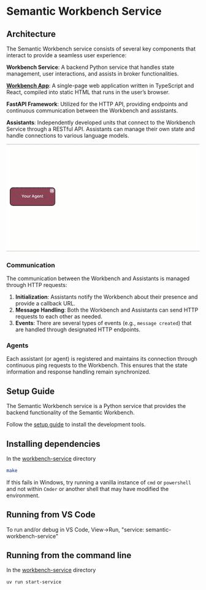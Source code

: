 # Semantic Workbench Service

## Architecture

The Semantic Workbench service consists of several key components that interact to provide a seamless user experience:

**Workbench Service**: A backend Python service that handles state management, user interactions, and assists in broker functionalities.

[**Workbench App**](../workbench-app): A single-page web application written in TypeScript and React, compiled into static HTML that runs in the user’s browser.

**FastAPI Framework**: Utilized for the HTTP API, providing endpoints and continuous communication between the Workbench and assistants.

**Assistants**: Independently developed units that connect to the Workbench Service through a RESTful API. Assistants can manage their own state and handle connections to various language models.

![Architecture Diagram](../docs/images/architecture-animation.gif)

### Communication

The communication between the Workbench and Assistants is managed through HTTP requests:

1. **Initialization**: Assistants notify the Workbench about their presence and provide a callback URL.
2. **Message Handling**: Both the Workbench and Assistants can send HTTP requests to each other as needed.
3. **Events**: There are several types of events (e.g., `message created`) that are handled through designated HTTP endpoints.

### Agents

Each assistant (or agent) is registered and maintains its connection through continuous ping requests to the Workbench. This ensures that the state information and response handling remain synchronized.

## Setup Guide

The Semantic Workbench service is a Python service that provides the backend functionality of the Semantic Workbench.

Follow the [setup guide](../docs/SETUP_DEV_ENVIRONMENT.md) to install the development tools.

## Installing dependencies

In the [workbench-service](./) directory

```sh
make
```

If this fails in Windows, try running a vanilla instance of `cmd` or `powershell` and not within `Cmder` or another shell that may have modified the environment.

## Running from VS Code

To run and/or debug in VS Code, View->Run, "service: semantic-workbench-service"

## Running from the command line

In the [workbench-service](./) directory

```sh
uv run start-service
```
